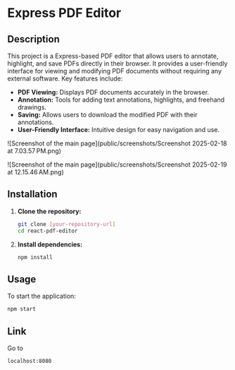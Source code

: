 # Express PDF Editor

## Description

This project is a Express-based PDF editor that allows users to annotate, highlight, and save PDFs directly in their browser. It provides a user-friendly interface for viewing and modifying PDF documents without requiring any external software. Key features include:

*   **PDF Viewing:**  Displays PDF documents accurately in the browser.
*   **Annotation:**  Tools for adding text annotations, highlights, and freehand drawings.
*   **Saving:**  Allows users to download the modified PDF with their annotations.
*   **User-Friendly Interface:** Intuitive design for easy navigation and use.


 ![Screenshot of the main page](public/screenshots/Screenshot 2025-02-18 at 7.03.57 PM.png)
 

 ![Screenshot of the main page](public/screenshots/Screenshot 2025-02-19 at 12.15.46 AM.png)
 
## Installation

1.  **Clone the repository:**

    ```bash
    git clone [your-repository-url]
    cd react-pdf-editor
    ```

2.  **Install dependencies:**

    ```bash
    npm install
    ```

## Usage

To start the application:

```bash
npm start
```
## Link 

Go to

```bash
localhost:8080
```
